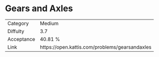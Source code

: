 # Gears and Axles

<table>
    <tr>
        <td>Category</td>
        <td>Medium</td>
    </tr>
    <tr>
        <td>Diffulty</td>
        <td>3.7</td>
    </tr>
    <tr>
        <td>Acceptance</td>
        <td>40.81 %</td>
    </tr>
    <tr>
        <td>Link</td>
        <td>https://open.kattis.com/problems/gearsandaxles</td>
    </tr>
</table>